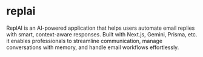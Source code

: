 # replai

ReplAI is an AI-powered application that helps users automate email replies with smart, context-aware responses. Built with Next.js, Gemini, Prisma, etc. it enables professionals to streamline communication, manage conversations with memory, and handle email workflows effortlessly.
